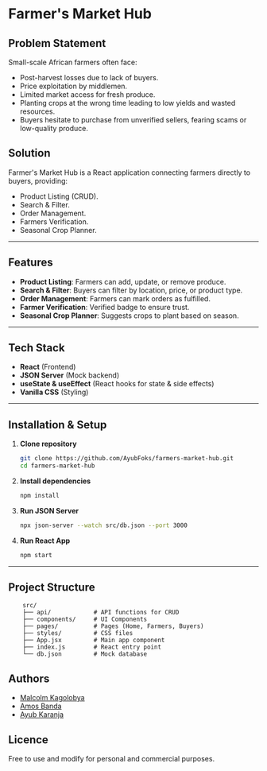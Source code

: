 # Farmer's Market Hub

## Problem Statement
Small-scale African farmers often face:
- Post-harvest losses due to lack of buyers.
- Price exploitation by middlemen.
- Limited market access for fresh produce.
- Planting crops at the wrong time leading to low yields and wasted resources.
- Buyers hesitate to purchase from unverified sellers, fearing scams or low-quality produce.

## Solution
Farmer's Market Hub is a React application connecting farmers directly to buyers, providing:
- Product Listing (CRUD).
- Search & Filter.
- Order Management.
- Farmers Verification.
- Seasonal Crop Planner.

---

## Features
- **Product Listing**: Farmers can add, update, or remove produce.
- **Search & Filter**: Buyers can filter by location, price, or product type.
- **Order Management**: Farmers can mark orders as fulfilled.
- **Farmer Verification**: Verified badge to ensure trust.
- **Seasonal Crop Planner**: Suggests crops to plant based on season.

---

## Tech Stack
- **React** (Frontend)
- **JSON Server** (Mock backend)
- **useState & useEffect** (React hooks for state & side effects)
- **Vanilla CSS** (Styling)

---

## Installation & Setup

1. **Clone repository**
   ```bash
   git clone https://github.com/AyubFoks/farmers-market-hub.git
   cd farmers-market-hub
   ```

2. **Install dependencies**
    ```bash
    npm install
    ```
    
3. **Run JSON Server**
    ```bash
    npx json-server --watch src/db.json --port 3000
    ```

4. **Run React App**
    ```bash
    npm start
    ```

---

## Project Structure        

        src/
        ├── api/            # API functions for CRUD
        ├── components/     # UI Components
        ├── pages/          # Pages (Home, Farmers, Buyers)
        ├── styles/         # CSS files
        ├── App.jsx         # Main app component
        ├── index.js        # React entry point
        └── db.json         # Mock database

## Authors

- [Malcolm Kagolobya](https://github.com/KagsM)
- [Amos Banda](https://github.com)
- [Ayub Karanja](https://github.com/AyubFoks)

## Licence

Free to use and modify for personal and commercial purposes.